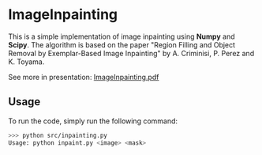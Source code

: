 # ImageInpainting
This is a simple implementation of image inpainting using **Numpy** and **Scipy**. The algorithm is based on the paper "Region Filling and Object Removal by Exemplar-Based Image Inpainting" by A. Criminisi, P. Perez and K. Toyama. 

See more in presentation: [ImageInpainting.pdf](image_inpainting.pdf)

## Usage
To run the code, simply run the following command:
```bash
>>> python src/inpainting.py 
Usage: python inpaint.py <image> <mask>
```